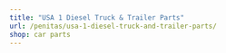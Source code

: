 ```yaml
---
title: "USA 1 Diesel Truck & Trailer Parts"
url: /penitas/usa-1-diesel-truck-and-trailer-parts/
shop: car parts
---
```

